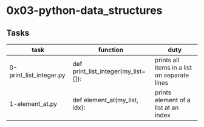 # 0x03-python-data_structures

## Tasks

|task | function | duty |
|-----|----------|------|
|0-print_list_integer.py | def print_list_integer(my_list=[]): | prints all items in a list on separate lines |
|1-element_at.py | def element_at(my_list, idx): | prints element of a list at an index |

